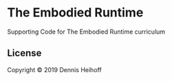 # The Embodied Runtime

Supporting Code for The Embodied Runtime curriculum

## License

Copyright © 2019 Dennis Heihoff
